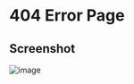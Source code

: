 # 404 Error Page

## Screenshot

![image](https://github.com/Yovenzor/404/assets/102180213/61536a41-1e32-40b1-917c-ed2c4b2889dd)
